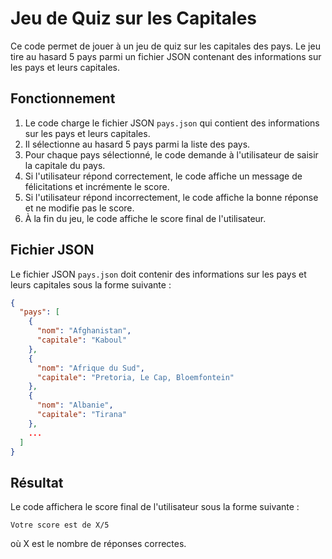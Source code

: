 **Jeu de Quiz sur les Capitales**
==============================

Ce code permet de jouer à un jeu de quiz sur les capitales des pays. Le jeu tire au hasard 5 pays parmi un fichier JSON contenant des informations sur les pays et leurs capitales.

**Fonctionnement**
---------------

1. Le code charge le fichier JSON `pays.json` qui contient des informations sur les pays et leurs capitales.
2. Il sélectionne au hasard 5 pays parmi la liste des pays.
3. Pour chaque pays sélectionné, le code demande à l'utilisateur de saisir la capitale du pays.
4. Si l'utilisateur répond correctement, le code affiche un message de félicitations et incrémente le score.
5. Si l'utilisateur répond incorrectement, le code affiche la bonne réponse et ne modifie pas le score.
6. À la fin du jeu, le code affiche le score final de l'utilisateur.

**Fichier JSON**
--------------

Le fichier JSON `pays.json` doit contenir des informations sur les pays et leurs capitales sous la forme suivante :
```json
{
  "pays": [
    {
      "nom": "Afghanistan",
      "capitale": "Kaboul"
    },
    {
      "nom": "Afrique du Sud",
      "capitale": "Pretoria, Le Cap, Bloemfontein"
    },
    {
      "nom": "Albanie",
      "capitale": "Tirana"
    },
    ...
  ]
}
```

**Résultat**
------------

Le code affichera le score final de l'utilisateur sous la forme suivante :
```
Votre score est de X/5
```
où X est le nombre de réponses correctes.